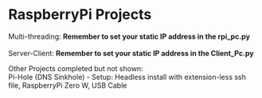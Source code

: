 # RaspberryPi Projects

Multi-threading: **Remember to set your static IP address in the rpi_pc.py** </br></br>
Server-Client: **Remember to set your static IP address in the Client_Pc.py** <br/>

Other Projects completed but not shown: <br/>
Pi-Hole (DNS Sinkhole) - Setup: Headless install with extension-less ssh file, RaspberryPi Zero W, USB Cable
